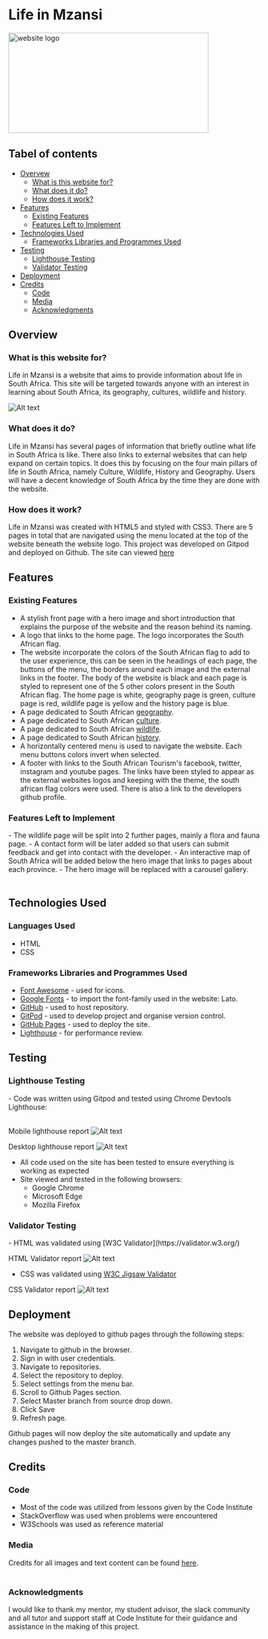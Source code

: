 # Life in Mzansi

<img src="assets/images/logo.png" alt="website logo" width="400px" height="200px">

## Tabel of contents
- <a href="#overview1">Overvew</a>
  - <a href="#overview2">What is this website for?</a>
  - <a href="#overview3">What does it do?</a>
  - <a href="#overview4">How does it work?</a>
- <a href="#features1">Features</a>
  - <a href="#features2">Existing Features</a>
  - <a href="#features3">Features Left to Implement</a>
- <a href="#tech">Technologies Used</a>
  - <a href="#tech1">Frameworks Libraries and Programmes Used</a>
- <a href="#test1">Testing</a>
  - <a href="#test2">Lighthouse Testing</a>
  - <a href="#test3">Validator Testing</a>
- <a href="#deployment">Deployment</a>
- <a href="#credit1">Credits</a>
  - <a href="#credit2">Code</a>
  - <a href="#credit3">Media</a>
  - <a href="#credit4">Acknowledgments</a>

<h2 id="overview1">Overview</h2>

<h3 id="overview2"> What is this website for?</h3>

Life in Mzansi is a website that aims to provide information about life in South Africa. This site will be targeted towards anyone with an interest in learning about South Africa, its geography, cultures, wildlife and history.

![Alt text](assets/images/responsive-screenshot.JPG )

<h3 id="overview3"> What does it do?</h3>

Life in Mzansi has several pages of information that briefly outline what life in South Africa is like. There also links to external websites that can help expand on certain topics. It does this by focusing on the four main pillars of life in South Africa, namely Culture, Wildlife, History and Geography. Users will have a decent knowledge of South Africa by the time they are done with the website. 

<h3 id="overview4">How does it work?</h3>

Life in Mzansi was created with HTML5 and styled with CSS3. There are 5 pages in total that are navigated using the menu located at the top of the website beneath the website logo. This project was developed on Gitpod and deployed on Github. The site can viewed [here](https://raeel97.github.io/life-in-mzansi/)

<h2 id="features1">Features</h2>

<h3 id="features2">Existing Features</h3>

- A stylish front page with a hero image and short introduction that explains the purpose of the website and the reason behind its naming. 
- A logo that links to the home page. The logo incorporates the South African flag.
- The website incorporate the colors of the South African flag to add to the user experience, this can be seen in the headings of each page, the buttons of the menu, the borders around each image and the external links in the footer. 
The body of the website is black and each page is styled to represent one of the 5 other colors present in the South African flag. The home page is white, geography page is green, culture page is red, wildlife page is yellow and the history page is blue.   
- A page dedicated to South African [geography](https://raeel97.github.io/life-in-mzansi/geography.html).
- A page dedicated to South African [culture](https://raeel97.github.io/life-in-mzansi/culture.html).
- A page dedicated to South African [wildlife](https://raeel97.github.io/life-in-mzansi/wildlife.html).
- A page dedicated to South African [history](https://raeel97.github.io/life-in-mzansi/history.html).
- A horizontally centered menu is used to navigate the website. Each menu buttons colors invert when selected.
- A footer with links to the South African Tourism's facebook, twitter, instagram and youtube pages. The links have been styled to appear as the external websites logos and keeping with the theme, the south african flag colors were used. There is also a link to the developers github profile. 

<h3 id="features3">Features Left to Implement</h3>
- The wildlife page will be split into 2 further pages, mainly a flora and fauna page. 
- A contact form will be later added so that users can submit feedback and get into contact with the developer.
- An interactive map of South Africa will be added below the hero image that links to pages about each province. 
- The hero image will be replaced with a carousel gallery. 

<br>
<br>
<h2 id="tech">Technologies Used</h2>
<h3 id="tech1">Languages Used</h3>
<ul>
<li>HTML</li>
<li>CSS</li>

</ul>


<h3 id="tech2">Frameworks Libraries and Programmes Used</h3> 
<ul>
<li><a href="https://fontawesome.com/" target="_blank">Font Awesome</a> - used for icons.</li>
<li><a href="https://fonts.google.com/" target="_blank">Google Fonts</a> - to import the font-family used in the website: Lato.</li>
<li><a href="https://github.com/" target="_blank">GitHub</a> - used to host repository.</li>
<li><a href="https://www.gitpod.io/" target="_blank">GitPod</a> - used to develop project and organise version control.</li>
<li><a href="https://pages.github.com/" target="_blank">GitHub Pages</a> - used to deploy the site.</li>
<li><a href="https://developers.google.com/web/tools/lighthouse" target="_blank">Lighthouse</a> - for performance review.</li>
</ul>


<h2 id="test1">Testing</h2>

<h3 id="test2">Lighthouse Testing</h3>
- Code was written using Gitpod and tested using Chrome Devtools Lighthouse: <br><br>

Mobile lighthouse report
 ![Alt text](assets/images/mobile-lighthouse-report.JPG)

 Desktop lighthouse report
  ![Alt text](assets/images/desktop-lighthouse-report.JPG)
- All code used on the site has been tested to ensure everything is working as expected
- Site viewed and tested in the following browsers:
  - Google Chrome
  - Microsoft Edge
  - Mozilla Firefox

 


<h3 id="test3">Validator Testing</h3>
- HTML was validated using [W3C Validator](https://validator.w3.org/)

 HTML Validator report
  ![Alt text](assets/images/html-validation.JPG)
- CSS was validated using [W3C Jigsaw Validator](https://jigsaw.w3.org/css-validator/)

 CSS Validator report
  ![Alt text](assets/images/css-validation.JPG)

<h2 id="deployment">Deployment</h2>

The website was deployed to github pages through the following steps:
<ol>
<li>Navigate to github in the browser.</li>
<li>Sign in with user credentials.</li>
<li>Navigate to repositories.</li>
<li>Select the repository to deploy.</li>
<li>Select settings from the menu bar.</li>
<li>Scroll to Github Pages section.</li>
<li>Select Master branch from source drop down.</li>
<li>Click Save</li>
<li>Refresh page.</li>

</ol>



Github pages will now deploy the site automatically and update any changes pushed to the master branch.
<h2 id="credit1">Credits</h2> 
<h3 id="credit2">Code</h3>
<ul>
<li>Most of the code was utilized from lessons given by the Code Institute</li>
<li>StackOverflow was used when problems were encountered</li>
<li>W3Schools was used as reference material</li>
</ul>
<h3 id="credit3">Media</h3>
Credits for all images and text content can be found 
<a href="https://docs.google.com/document/d/1tdvjpFs-6x18K_DlkTxnTTpyp8QGxtCw6KemXN8DQ9o/edit?usp=sharing">here</a>.
<br><br>
<h3 id="credit4">Acknowledgments</h3>
I would like to thank my mentor, my student advisor, the slack community and all tutor and support staff at Code Institute for their guidance and assistance in the making of this project. 
